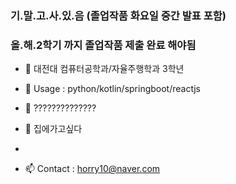 ### 기.말.고.사.있.음 (졸업작품 화요일 중간 발표 포함)

### 올.해.2학기 까지 졸업작품 제출 완료 해야됨


- 🔭 대전대 컴퓨터공학과/자율주행학과 3학년 

- 🌱 Usage : python/kotlin/springboot/reactjs

- 👯 ??????????????

- 💬 집에가고싶다
- 
- 📫 Contact : horry10@naver.com


